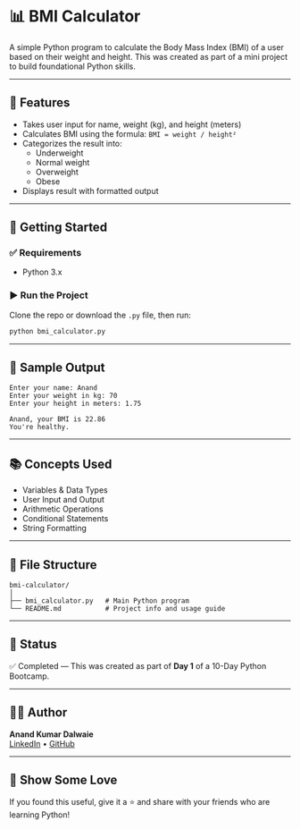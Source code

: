 # 📊 BMI Calculator

A simple Python program to calculate the Body Mass Index (BMI) of a user based on their weight and height. This was created as part of a mini project to build foundational Python skills.

---

## 📌 Features

- Takes user input for name, weight (kg), and height (meters)
- Calculates BMI using the formula: `BMI = weight / height²`
- Categorizes the result into:
  - Underweight
  - Normal weight
  - Overweight
  - Obese
- Displays result with formatted output

---

## 🚀 Getting Started

### ✅ Requirements

- Python 3.x

### ▶️ Run the Project

Clone the repo or download the `.py` file, then run:

```bash
python bmi_calculator.py
```

---

## 🧠 Sample Output

```
Enter your name: Anand
Enter your weight in kg: 70
Enter your height in meters: 1.75

Anand, your BMI is 22.86
You're healthy.
```

---

## 📚 Concepts Used

- Variables & Data Types
- User Input and Output
- Arithmetic Operations
- Conditional Statements
- String Formatting

---

## 📁 File Structure

```
bmi-calculator/
│
├── bmi_calculator.py   # Main Python program
└── README.md           # Project info and usage guide
```

---

## 📌 Status

✅ Completed — This was created as part of **Day 1** of a 10-Day Python Bootcamp.

---

## 🧑‍💻 Author

**Anand Kumar Dalwaie**  
[LinkedIn](https://linkedin.com/in/anandkumardalwaie) • [GitHub](https://github.com/AnandKumar56)

---

## 🌟 Show Some Love

If you found this useful, give it a ⭐️ and share with your friends who are learning Python!

